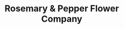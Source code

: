 ---
title: "Rosemary & Pepper Flower Company"
url: /gaylord/rosemary-and-pepper-flower-company/
shop: florist
---
